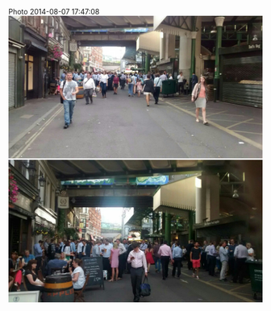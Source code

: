 <!--
title: Photo 2014-08-07 17:47:08
date: Thu Aug 07 2014 18:47:08 GMT+0100 (British Summer Time)
tags: london,love
-->
Photo 2014-08-07 17:47:08
![](94080388942-0.jpg)
![](94080388942-1.jpg)
